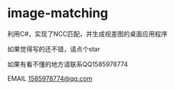 # image-matching
利用C#，实现了NCC匹配，并生成视差图的桌面应用程序

如果觉得写的还不错，请点个star

如果有看不懂的地方请联系QQ1585978774 

EMAIL 1585978774@qq.com
